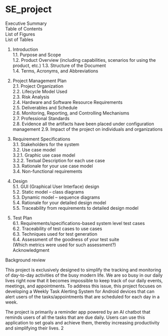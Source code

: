 # SE_project

Executive Summary  
Table of Contents  
List of Figures  
List of Tables  
1. Introduction  
1.1. Purpose and Scope  
1.2. Product Overview (including capabilities, scenarios for using the product, etc.)  1.3. Structure of the Document  
1.4. Terms, Acronyms, and Abbreviations  
2. Project Management Plan  
2.1. Project Organization  
2.2. Lifecycle Model Used  
2.3. Risk Analysis  
2.4. Hardware and Software Resource Requirements  
2.5. Deliverables and Schedule  
2.6. Monitoring, Reporting, and Controlling Mechanisms  
2.7. Professional Standards  
2.8. Evidence all the artifacts have been placed under configuration management  2.9. Impact of the project on individuals and organizations  
3. Requirement Specifications  
3.1. Stakeholders for the system  
3.2. Use case model  
3.2.1. Graphic use case model  
3.2.2. Textual Description for each use case  
3.3. Rationale for your use case model  
3.4. Non-functional requirements  

5. Design  
5.1. GUI (Graphical User Interface) design  
5.2. Static model – class diagrams  
5.3. Dynamic model – sequence diagrams  
5.4. Rationale for your detailed design model  
5.5. Traceability from requirements to detailed design model  
6. Test Plan  
6.1. Requirements/specifications-based system level test cases  
6.2. Traceability of test cases to use cases  
6.3. Techniques used for test generation  
6.4. Assessment of the goodness of your test suite  
 (Which metrics were used for such assessment?)  
Acknowledgment  


Background review

This project is exclusively designed to simplify the tracking and monitoring of day-to-day activities of the busy modern life. We are so busy in our daily lives right now that it becomes impossible to keep track of our daily events, meetings, and appointments. To address this issue, this project focuses on developing a Weekly Task Alerting System for Android devices that can alert users of the tasks/appointments that are scheduled for each day in a week. 

The project is primarily a reminder app powered by an AI chatbot that reminds users of all the tasks that are due daily. Users can use this application to set goals and achieve them, thereby increasing productivity and simplifying their lives.
2
